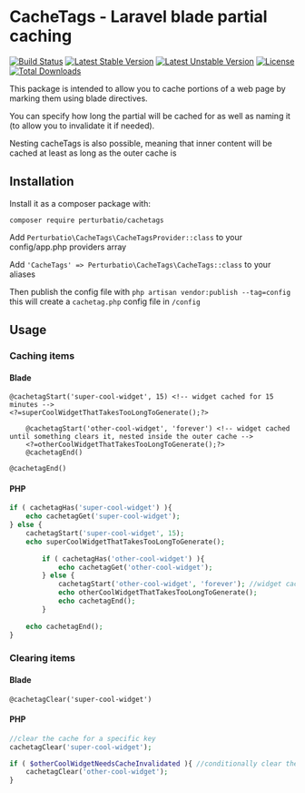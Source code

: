 # CacheTags - Laravel blade partial caching

[![Build Status](https://travis-ci.org/Perturbatio/CacheTags.svg?branch=master)](https://travis-ci.org/Perturbatio/CacheTags)
[![Latest Stable Version](https://poser.pugx.org/perturbatio/cachetags/v/stable?format=flat)](https://packagist.org/packages/perturbatio/cachetags)
[![Latest Unstable Version](https://poser.pugx.org/perturbatio/cachetags/v/unstable?format=flat)](https://packagist.org/packages/perturbatio/cachetags)
[![License](https://poser.pugx.org/perturbatio/cachetags/license?format=flat)](https://packagist.org/packages/perturbatio/cachetags)
[![Total Downloads](https://poser.pugx.org/perturbatio/cachetags/downloads?format=flat)](https://packagist.org/packages/perturbatio/cachetags)

This package is intended to allow you to cache portions of a web page by marking them using blade directives.

You can specify how long the partial will be cached for as well as naming it (to allow you to invalidate it if needed).

Nesting cacheTags is also possible, meaning that inner content will be cached at least as long as the outer cache is

## Installation

Install it as a composer package with:

```
composer require perturbatio/cachetags
```

Add `Perturbatio\CacheTags\CacheTagsProvider::class` to your config/app.php providers array

Add `'CacheTags' => Perturbatio\CacheTags\CacheTags::class` to your aliases

Then publish the config file with `php artisan vendor:publish --tag=config` this will create a `cachetag.php` config file in `/config`

## Usage

### Caching items

#### Blade

```Blade
@cachetagStart('super-cool-widget', 15) <!-- widget cached for 15 minutes -->
<?=superCoolWidgetThatTakesTooLongToGenerate();?>

	@cachetagStart('other-cool-widget', 'forever') <!-- widget cached until something clears it, nested inside the outer cache -->
	<?=otherCoolWidgetThatTakesTooLongToGenerate();?>
	@cachetagEnd()
	
@cachetagEnd()

```

#### PHP

```PHP
if ( cachetagHas('super-cool-widget') ){
	echo cachetagGet('super-cool-widget');
} else {
	cachetagStart('super-cool-widget', 15);
	echo superCoolWidgetThatTakesTooLongToGenerate();
  
		if ( cachetagHas('other-cool-widget') ){
			echo cachetagGet('other-cool-widget');
		} else {
			cachetagStart('other-cool-widget', 'forever'); //widget cached until something clears it, nested inside the outer cache 
			echo otherCoolWidgetThatTakesTooLongToGenerate();
			echo cachetagEnd();
		}
		
	echo cachetagEnd();
}
```

### Clearing items

#### Blade

```Blade
@cachetagClear('super-cool-widget')
```

#### PHP

```PHP
//clear the cache for a specific key
cachetagClear('super-cool-widget');

if ( $otherCoolWidgetNeedsCacheInvalidated ){ //conditionally clear the 
	cachetagClear('other-cool-widget');
}
````

